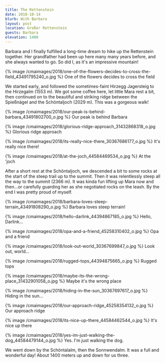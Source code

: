 ```yaml
---
title: The Rettenstein
date: 2018-10-14
blurb: With Barbara
layout: post
location: Großer Rettenstein
guests: Barbara
elevation: 1400
---
```


Barbara and I finally fulfilled a long-time dream to hike up the Rettenstein
together. Her grandfather had been up here many many years before, and she
always wanted to go. So did I, as it's an impressive mountain!

{% image /cmaimages/2018/one-of-the-flowers-decides-to-cross-the-field_43491795240_o.jpg %}
One of the flowers decides to cross the field


We started early, and followed the sometimes-faint Hirzegg Jagersteig to
the Hirzegalm (1553 m). We got some coffee here, let little Mara rest a
bit, then continued on to the beautiful and striking ridge between the
Spießnägel and the Schöntaljoch (2029 m). This was a gorgeous walk!

{% image /cmaimages/2018/our-peak-is-behind-barbara_43491802700_o.jpg %}
Our peak is behind Barbara



{% image /cmaimages/2018/glorious-ridge-approach_31432868318_o.jpg %}
Glorious ridge approach


{% image /cmaimages/2018/its-really-nice-there_30367686177_o.jpg %}
It's really nice there!



{% image /cmaimages/2018/at-the-joch_44584469534_o.jpg %}
At the 'joch


After a short rest at the Schöntaljoch, we descended a bit to some rocks
at the start of the steep trail up to the summit. Then it was relentlessly steep
all the way to the summit (2366 m). It was kinda fun lifting up Mara now and
then...or carefully guarding her as she negotiated rocks on the leash. By the
end I was pretty proud of myself.

{% image /cmaimages/2018/barbara-loves-steep-terrain_43491808290_o.jpg %}
Barbara loves steep terrain!


{% image /cmaimages/2018/hello-darlink_44394867185_o.jpg %}
Hello, Darlink...



{% image /cmaimages/2018/opa-and-a-friend_45258310402_o.jpg %}
Opa and a friend



{% image /cmaimages/2018/look-out-world_30367699847_o.jpg %}
Look out, world...






{% image /cmaimages/2018/rugged-tops_44394875665_o.jpg %}
Rugged tops




{% image /cmaimages/2018/maybe-its-the-wrong-place_31432901058_o.jpg %}
Maybe it's the wrong place




{% image /cmaimages/2018/hiding-in-the-sun_30367697617_o.jpg %}
Hiding in the sun...




{% image /cmaimages/2018/our-approach-ridge_45258354132_o.jpg %}
Our approach ridge




{% image /cmaimages/2018/its-nice-up-there_44584462544_o.jpg %}
It's nice up there




{% image /cmaimages/2018/yes-im-just-walking-the-dog_44584479144_o.jpg %}
Yes. I'm just walking the dog.


We went down by the Schöntalalm, then the Sonnwendalm. It was a full and
wonderful day! About 1400 meters up and down for us three.

